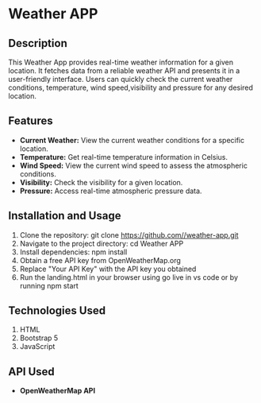 # Weather APP

## Description
This Weather App provides real-time weather information for a given location. It fetches data from a reliable weather API and presents it in a user-friendly interface. Users can quickly check the current weather conditions, temperature, wind speed,visibility and pressure for any desired location.

## Features
- **Current Weather:** View the current weather conditions for a specific location.
- **Temperature:** Get real-time temperature information in Celsius.
- **Wind Speed:** View the current wind speed to assess the atmospheric conditions.
- **Visibility:** Check the visibility for a given location.
- **Pressure:** Access real-time atmospheric pressure data.

## Installation and Usage
1. Clone the repository: git clone https://github.com//weather-app.git
2. Navigate to the project directory: cd Weather APP
3. Install dependencies: npm install
4. Obtain a free API key from OpenWeatherMap.org
5. Replace "Your API Key" with the API key you obtained
6. Run the landing.html in your browser using go live in vs code or by running npm start

## Technologies Used
1. HTML
2. Bootstrap 5
3. JavaScript

## API Used
- **OpenWeatherMap API**
